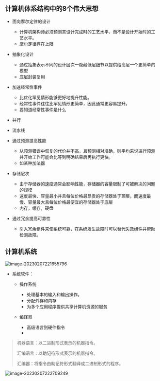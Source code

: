 ## 计算机体系结构中的8个伟大思想

* 面向摩尔定律的设计
  * 计算机架构师必须预测其设计完成时的工艺水平，而不是设计开始时的工艺水平。
  * 摩尔定律存在上限
* 抽象化设计
  * 通过抽象表示不同的设计层次一隐藏低层细节以提供给高层一个更简单的模型
  * 底层封装复用
* 加速经常性事件
  * 比优化罕见情形能够更好地提升性能。
  * 经常性事件往往比罕见情形更简单，因此通常更容易提升。
  * 要知道经常性事件是什么

* 并行
* 流水线
* 通过预测提高性能
  * 从预测错误中恢复的代价并不高，且预测相对准确，则平均来说进行预测并开始工作可能会比等到明确结果后再执行更快。
  * 如某种加法器

* 存储层次
  * 由于存储器的速度通常会影响性能，存储器的容量限制了可被解决的问题的规模
  * 速度最快、容量最小并且每位价格最昂贵的存储器处于顶层，而速度最慢、容量最大且每位价格最便宜的存储器处于底层
  * 内存，缓存，硬盘
* 通过冗余提高可靠性
  * 引入冗余组件来使系统可靠，在系统发生故障时可以替代失效组件并帮助检测故障。

## 计算机系统

![image-20230207221655796](C:/Users/Joe/AppData/Roaming/Typora/typora-user-images/image-20230207221655796.png)

* 系统软件：

  * 操作系统
    * 处理基本的输入和输出操作。
    * 分配外存和内存
    * 为多个应用程序提供共享计算机资源的服务

  * 编译器
    * 高级语言到硬件指令
    * 

> 机器语言：以二进制形式表示的机器指令。
>
> 汇编语言：以助记符形式表示的机器指令。
>
> 汇编器：将指令由助记符形式翻译成二进制形式的程序。

![image-20230207222709249](C:/Users/Joe/AppData/Roaming/Typora/typora-user-images/image-20230207222709249.png)